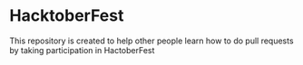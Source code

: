 # HacktoberFest
This repository is created to help other people learn how to do pull requests by taking participation in HactoberFest
